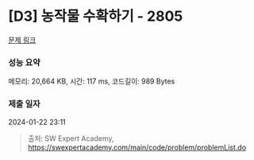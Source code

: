 # [D3] 농작물 수확하기 - 2805 

[문제 링크](https://swexpertacademy.com/main/code/problem/problemDetail.do?contestProbId=AV7GLXqKAWYDFAXB) 

### 성능 요약

메모리: 20,664 KB, 시간: 117 ms, 코드길이: 989 Bytes

### 제출 일자

2024-01-22 23:11



> 출처: SW Expert Academy, https://swexpertacademy.com/main/code/problem/problemList.do